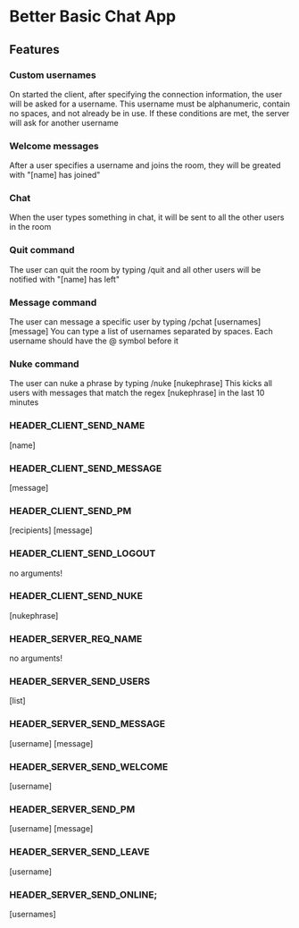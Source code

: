 # Better Basic Chat App
## Features
### Custom usernames
On started the client, after specifying the connection information, the user will be asked for a username. This username must be alphanumeric, contain no spaces, and not already be in use. If these conditions are met, the server will ask for another username
### Welcome messages
After a user specifies a username and joins the room, they will be greated with "[name] has joined"
### Chat
When the user types something in chat, it will be sent to all the other users in the room
### Quit command
The user can quit the room by typing /quit and all other users will be notified with "[name] has left"
### Message command
The user can message a specific user by typing /pchat [usernames] [message]
You can type a list of usernames separated by spaces. Each username should have the @ symbol before it
### Nuke command
The user can nuke a phrase by typing /nuke [nukephrase]
This kicks all users with messages that match the regex [nukephrase] in the last 10 minutes

### HEADER_CLIENT_SEND_NAME
[name]
### HEADER_CLIENT_SEND_MESSAGE
[message]
### HEADER_CLIENT_SEND_PM
[recipients] [message]
### HEADER_CLIENT_SEND_LOGOUT
no arguments!
### HEADER_CLIENT_SEND_NUKE
[nukephrase]
### HEADER_SERVER_REQ_NAME
no arguments!
### HEADER_SERVER_SEND_USERS
[list]
### HEADER_SERVER_SEND_MESSAGE
[username] [message]
### HEADER_SERVER_SEND_WELCOME
[username]
### HEADER_SERVER_SEND_PM
[username] [message]
### HEADER_SERVER_SEND_LEAVE
[username]
### HEADER_SERVER_SEND_ONLINE;
[usernames]